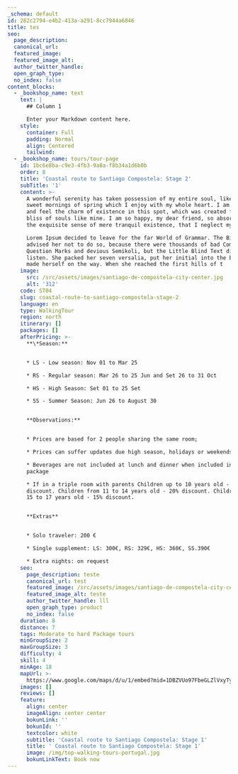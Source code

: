 ```yaml
---
_schema: default
id: 282c2794-e4b2-413a-a291-8cc7944a6846
title: tes
seo:
  page_description:
  canonical_url:
  featured_image:
  featured_image_alt:
  author_twitter_handle:
  open_graph_type:
  no_index: false
content_blocks:
  - _bookshop_name: text
    text: |
      ## Column 1

      Enter your Markdown content here.
    style:
      container: Full
      padding: Normal
      align: Centered
      tailwind:
  - _bookshop_name: tours/tour-page
    id: 1bc6e8ba-c9e3-4fb3-9a8a-f8b34a1d6b0b
    order: 8
    title: 'Coastal route to Santiago Compostela: Stage 2'
    subTitle: '1'
    content: >-
      A wonderful serenity has taken possession of my entire soul, like these
      sweet mornings of spring which I enjoy with my whole heart. I am alone,
      and feel the charm of existence in this spot, which was created for the
      bliss of souls like mine. I am so happy, my dear friend, so absorbed in
      the exquisite sense of mere tranquil existence, that I neglect my talents.

      Lorem Ipsum decided to leave for the far World of Grammar. The Big Oxmox
      advised her not to do so, because there were thousands of bad Comma wild
      Question Marks and devious Semikoli, but the Little Blind Text didn’t
      listen. She packed her seven versalia, put her initial into the belt and
      made herself on the way. When she reached the first hills of t
    image:
      src: /src/assets/images/santiago-de-compostela-city-center.jpg
      alt: '312'
    code: ST04
    slug: coastal-route-to-santiago-compostela-stage-2
    language: en
    type: WalkingTour
    region: north
    itinerary: []
    packages: []
    afterPricing: >-
      **\*Season:**


      * LS - Low season: Nov 01 to Mar 25

      * RS - Regular season: Mar 26 to 25 Jun and Set 26 to 31 Oct

      * HS - High Season: Set 01 to 25 Set

      * SS - Summer Season: Jun 26 to August 30


      **Observations:**


      * Prices are based for 2 people sharing the same room;

      * Prices can suffer updates due high season, holidays or weekends

      * Beverages are not included at lunch and dinner when included in the
      package

      * If in a triple room with parents Children up to 10 years old - 35%
      discount. Children from 11 to 14 years old - 20% discount. Children from
      15 to 17 years old - 15% discount.


      **Extras**


      * Solo traveler: 200 €

      * Single supplement: LS: 300€, RS: 329€, HS: 360€, SS.390€

      * Extra nights: on request
    seo:
      page_description: teste
      canonical_url: test
      featured_image: /src/assets/images/santiago-de-compostela-city-center.jpg
      featured_image_alt: teste
      author_twitter_handle: lll
      open_graph_type: product
      no_index: false
    duration: 8
    distance: 7
    tags: Moderate to hard Package tours
    minGroupSize: 2
    maxGroupSize: 3
    difficulty: 4
    skill: 4
    minAge: 18
    mapUrl: >-
      https://www.google.com/maps/d/u/1/embed?mid=1DBZVUo97FbeGLZlVxyTy07k_2RzWHVgo
    images: []
    reviews: []
    feature:
      align: center
      imageAlign: center center
      bokunLink: ''
      bokunId: ''
      textcolor: white
      subtitle: 'Coastal route to Santiago Compostela: Stage 1'
      title: ' Coastal route to Santiago Compostela: Stage 1'
      image: /img/top-walking-tours-portugal.jpg
      bokunLinkText: Book now
---
```

